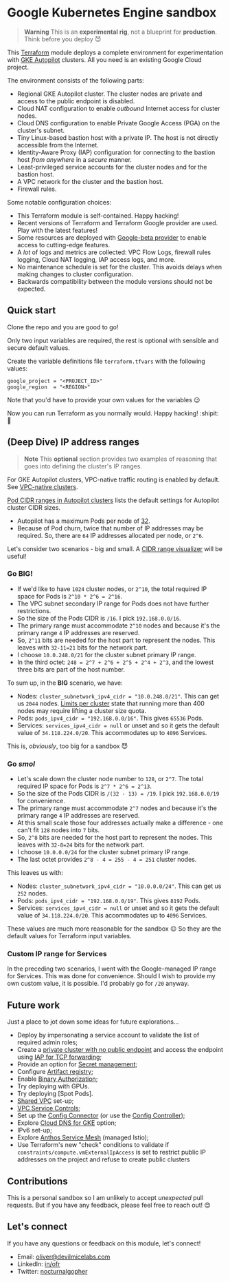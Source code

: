 # Google Kubernetes Engine sandbox

> **Warning**
> This is an **experimental rig**, not a blueprint for **production**. Think before you deploy :smiling_imp:

This [Terraform](https://www.terraform.io/) module deploys a complete environment for experimentation with [GKE Autopilot](https://cloud.google.com/kubernetes-engine/docs/concepts/autopilot-overview) clusters. All you need is an existing Google Cloud project.

The environment consists of the following parts:

* Regional GKE Autopilot cluster. The cluster nodes are private and access to the public endpoint is disabled.
* Cloud NAT configuration to enable *outbound* Internet access for cluster nodes.
* Cloud DNS configuration to enable Private Google Access (PGA) on the cluster's subnet.
* Tiny Linux-based bastion host with a private IP. The host is not directly accessible from the Internet.
* Identity-Aware Proxy (IAP) configuration for connecting to the bastion host *from anywhere* in a *secure* manner.
* Least-privileged service accounts for the cluster nodes and for the bastion host.
* A VPC network for the cluster and the bastion host.
* Firewall rules.

Some notable configuration choices:

* This Terraform module is self-contained. Happy hacking!
* Recent versions of Terraform and Terraform Google provider are used. Play with the latest features!
* Some resources are deployed with [Google-beta provider](https://registry.terraform.io/providers/hashicorp/google-beta/latest) to enable access to cutting-edge features.
* A *lot* of logs and metrics are collected: VPC Flow Logs, firewall rules logging, Cloud NAT logging, IAP access logs, and more.
* No maintenance schedule is set for the cluster. This avoids delays when making changes to cluster configuration.
* Backwards compatibility between the module versions should not be expected.

<!-- 

# Useful resources

Links to documentations, best practices, and other helpful resources.

* [Private clusters in GKE](https://cloud.google.com/kubernetes-engine/docs/concepts/private-cluster-concept)

A *private cluster* is a type of cluster that only depends on internal IP addresses. Nodes, Pods, and Services in a private cluster require unique subnet IP address ranges. To provide outbound internet access for certain private nodes, [Cloud NAT](https://cloud.google.com/nat/docs/overview) is used.


* [Autopilot vs Standard clusters feature comparison](https://cloud.google.com/kubernetes-engine/docs/resources/autopilot-standard-feature-comparison)
* [GKE Autopilot security capabilities](https://cloud.google.com/kubernetes-engine/docs/concepts/autopilot-security)
* [Best practices for GKE networking](https://cloud.google.com/kubernetes-engine/docs/best-practices/networking)
* [Security overview](https://cloud.google.com/kubernetes-engine/docs/concepts/security-overview)
* [Harden your cluster's security](https://cloud.google.com/kubernetes-engine/docs/how-to/hardening-your-cluster)
* [Best practices for running cost-optimized Kubernetes applications on GKE](https://cloud.google.com/architecture/best-practices-for-running-cost-effective-kubernetes-applications-on-gke). Includes a great [summary checklist](https://cloud.google.com/architecture/best-practices-for-running-cost-effective-kubernetes-applications-on-gke#summary_of_best_practices).
* [Terraform for opinionated GKE clusters](https://github.com/terraform-google-modules/terraform-google-kubernetes-engine)
* [Production grade GKE network deployment, in 3 easy steps](https://medium.com/@pbijjala/3-key-best-practices-for-gke-deployment-4fa132e157e2).

-->

<!-- 
## Architecture

Although this deployment is meant for proof-of-concept and experimental work, it implements many of the Google's [cluster security recommendations](https://cloud.google.com/kubernetes-engine/docs/how-to/hardening-your-cluster).

* It is a [private cluster] so the cluster nodes do not have public IP addresses and there is no public endpoint for the control plane.
* [Cloud NAT] is configured to allow the cluster nodes and pods to access the Internet. So container registries located outside Google Cloud can be used.
* The cluster nodes use a user-managed [least privilege service account].
* [VPC Flow Logs] are enabled by default on the cluster and admin subnetworks.

Some other aspects which used to be a thing when this sandbox was for deployment of Standard GKE clusters are now ["pre-configured"](https://cloud.google.com/kubernetes-engine/docs/resources/autopilot-standard-feature-comparison) by GKE Autopilot, but it's still useful to remember what they are:

* The cluster is [VPC-native](https://cloud.google.com/kubernetes-engine/docs/concepts/alias-ips).
* It has *regional* availability.
* [Shielded GKE nodes] feature is enabled.
* [Secure Boot] and [Integrity Monitoring] are enabled.
* [Intranode visibility] is enabled.
* [Dataplane V2](https://cloud.google.com/blog/products/containers-kubernetes/bringing-ebpf-and-cilium-to-google-kubernetes-engine) is enabled. It also provides network policy enforcement and logging.
* [Workload Identity] is enabled.
* A [hardened node image with `containerd` runtime](https://cloud.google.com/kubernetes-engine/docs/concepts/using-containerd) is used.
* [Spot VMs](https://cloud.google.com/kubernetes-engine/docs/concepts/spot-vms) are provisioned by Autopilot automatically when [Spot Pods](https://cloud.google.com/kubernetes-engine/docs/how-to/autopilot-spot-pods) are requested.

[least privilege service account]: https://cloud.google.com/kubernetes-engine/docs/how-to/hardening-your-cluster#use_least_privilege_sa
[Cloud NAT]: https://cloud.google.com/nat/docs/overview
[private cluster]: https://cloud.google.com/kubernetes-engine/docs/concepts/private-cluster-concept
[Shielded GKE nodes]: https://cloud.google.com/kubernetes-engine/docs/how-to/shielded-gke-nodes
[release channel]:  https://cloud.google.com/kubernetes-engine/docs/concepts/release-channels
[Secure Boot]: https://cloud.google.com/compute/shielded-vm/docs/shielded-vm#secure-boot
[Integrity Monitoring]: https://cloud.google.com/compute/shielded-vm/docs/shielded-vm#integrity-monitoring
[Workload Identity]: https://cloud.google.com/kubernetes-engine/docs/concepts/workload-identity
[VPC Flow Logs]: https://cloud.google.com/vpc/docs/flow-logs

## Requirements
-->

<!-- TODO ideally you want the versions to be auto-generated (Terraform plus providers) -->
<!-- 
* [Terraform](https://www.terraform.io/), obviously.
* A Google Cloud project with the [necessary permissions](#required-permissions) granted to you.
* The project must be linked to an active [billing account].

[billing account]: https://cloud.google.com/billing/docs/concepts#billing_account

### Permissions required to deploy

Given that this is a research prototype, I am not that fussy about scoping every admin role that is needed to deploy this module. The `roles/owner` IAM basic role on the project would work. The `roles/editor` IAM basic role *might* work but I have not tested it. 

-->

<!--
The operator must have the permissions to enable new services, create service accounts, set IAM bindings at project level.
-->

<!-- 

If you fancy doing it *the hard way* &ndash; and there is time and place for such adventures, indeed &ndash; I hope this starting list of roles will help:

* Kubernetes Engine Admin (`roles/container.admin`)
* Service Account Admin (`roles/iam.serviceAccountAdmin`)
* Compute Admin (`roles/compute.admin`)
* Service Usage Admin (`roles/serviceusage.serviceUsageAdmin`)
* Monitoring Admin (`roles/monitoring.admin`)
* Private Logs Viewer (`roles/logging.privateLogViewer`)
* Moar?!
-->

## Quick start

Clone the repo and you are good to go!

Only two input variables are required, the rest is optional with sensible and secure default values.

Create the variable definitions file `terraform.tfvars` with the following values:

```hcl
google_project = "<PROJECT_ID>"
google_region  = "<REGION>"
```

Note that you'd have to provide your own values for the variables 😉

Now you can run Terraform as you normally would. Happy hacking! :shipit: :rocket:

<!-- 
## Input variables

> **Warning**
> TODO set up auto-generation of this section 

The input variables are currently documented in [`variables.tf`](./variables.tf)

## Example workload

> **Warning**
> This section is grossly out-of-date!

Once the infrastructure is provisioned with Terraform, you can deploy the example workload.

* _Online Boutique_ application by Google: [GoogleCloudPlatform/microservices-demo]
* **out-of-date** My custom, hardened, version of deployment manifests: [olliefr/gke-microservices-demo]

[GoogleCloudPlatform/microservices-demo]: https://github.com/GoogleCloudPlatform/microservices-demo
[olliefr/gke-microservices-demo]: https://github.com/olliefr/gke-microservices-demo

## Code structure

> **Warning**
> This section is grossly out-of-date!

This module runs in two stages, using two (aliased) instances of Terraform Google provider.

The first stage, named the _seed_, is self-contained in `010-seed.tf`. It runs with user
credentials via ADC and sets up the foundation for the deployment that follows. The required
services are enabled at this stage, and a least privilege IAM service account is provisioned
and configured. At the end of the seed stage, a second instance of Terraform Google provider
is initialised with the service account's credentials.

The following stage deploys the cluster resources using service account impersonation.

This deployment architecture serves three aims:

* Short feedback loop. Everything is contained in a single Terraform module so is 
  simple to deploy and update.
* Deploying using a least privilege service account. This reduces the risk of 
  hitting a permission error on deployment into "production", which is usually done
  by a locked-down service account, as compared to deployment into "development" environment,
  which was done with user's Google account identity that usually has very broad permissions
  on the project (`Owner` or `Editor`). [Inspiration](https://cloud.google.com/blog/topics/developers-practitioners/using-google-cloud-service-account-impersonation-your-terraform-code).
* The module can be used with "long-life" Google Cloud projects that are "repurposed" from one
  experiment to another. The explicit declaration of dependencies, where it was necessary, allows
  Terraform to destroy the resources in the right order, when requested. 

```
# 000-versions: Terraform and provider versions and configuration
# 010-seed: configure the project and provision a least privilege service account for deploying the cluster
# 030-cluster-node-sa: provision and configure a least privilege service account for cluster nodes
# 040-network: create a VPC, a subnet, and configure network and firewall logs.
# 050-nat: resources that provide NAT functionality to cluster nodes with private IP addresses.
# 060-cluster: create a GKE cluster (Standard)
```

-->

<!-- 
```
TODO enable audit log entries for used APIs:
https://registry.terraform.io/providers/hashicorp/google/latest/docs/resources/google_project_iam#google_project_iam_audit_config
```

```
TODO add moar Terraform outputs to give a decent summary of what the cluster is about (CIDR ranges, etc)
```
-->

## (Deep Dive) IP address ranges


> **Note**
> This **optional** section provides two examples of reasoning that goes into defining the cluster's IP ranges.

For GKE Autopilot clusters, VPC-native traffic routing is enabled by default. See [VPC-native clusters](https://cloud.google.com/kubernetes-engine/docs/concepts/alias-ips).

[Pod CIDR ranges in Autopilot clusters](https://cloud.google.com/kubernetes-engine/docs/how-to/flexible-pod-cidr#cidr_settings_for_clusters) lists the default settings for Autopilot cluster CIDR sizes.

* Autopilot has a maximum Pods per node of [32](https://cloud.google.com/kubernetes-engine/quotas#limits_per_cluster). 
* Because of Pod churn, twice that number of IP addresses may be required. So, there are `64` IP addresses allocated per node, or `2^6`.

Let's consider two scenarios - big and small. A [CIDR range visualizer](https://cidr.xyz/) will be useful!

### Go **BIG**!

* If we'd like to have `1024` cluster nodes, or `2^10`, the total required IP space for Pods is `2^10 * 2^6 = 2^16`.
* The VPC subnet secondary IP range for Pods does not have further restrictions.
* So the size of the Pods CIDR is `/16`. I pick `192.168.0.0/16`.
* The primary range must accommodate `2^10` nodes and because it's the primary range `4` IP addresses are reserved.
* So, `2^11` bits are needed for the host part to represent the nodes. This leaves with `32-11=21` bits for the network part.
* I choose `10.0.248.0/21` for the cluster subnet primary IP range.
* In the third octet: `248 = 2^7 + 2^6 + 2^5 + 2^4 + 2^3`, and the lowest three bits are part of the host number.

To sum up, in the **BIG** scenario, we have:

* Nodes: `cluster_subnetwork_ipv4_cidr = "10.0.248.0/21"`. This can get us `2044` nodes. [Limits per cluster](https://cloud.google.com/kubernetes-engine/quotas#limits_per_cluster) state that running more than 400 nodes may require lifting a cluster size quota.
* Pods: `pods_ipv4_cidr = "192.168.0.0/16"`. This gives `65536` Pods.
* Services: `services_ipv4_cidr = null` or unset and so it gets the default value of `34.118.224.0/20`. This accommodates up to `4096` Services.

This is, *obviously*, too big for a sandbox 😈

### Go *smol*

* Let's scale down the cluster node number to `128`, or `2^7`. The total required IP space for Pods is `2^7 * 2^6 = 2^13`.
* So the size of the Pods CIDR is `/(32 - 13) = /19`. I pick `192.168.0.0/19` for convenience.
* The primary range must accommodate `2^7` nodes and because it's the primary range `4` IP addresses are reserved.
* At this small scale those four addresses actually make a difference - one can't fit `128` nodes into `7` bits.
* So, `2^8` bits are needed for the host part to represent the nodes. This leaves with `32-8=24` bits for the network part.
* I choose `10.0.0.0/24` for the cluster subnet primary IP range.
* The last octet provides `2^8 - 4 = 255 - 4 = 251` cluster nodes.

This leaves us with:

* Nodes: `cluster_subnetwork_ipv4_cidr = "10.0.0.0/24"`. This can get us `252` nodes. 
* Pods: `pods_ipv4_cidr = "192.168.0.0/19"`. This gives `8192` Pods.
* Services: `services_ipv4_cidr = null` or unset and so it gets the default value of `34.118.224.0/20`. This accommodates up to `4096` Services.

These values are much more reasonable for the sandbox 😉 So they are the default values for Terraform input variables.

### Custom IP range for Services

In the preceding two scenarios, I went with the Google-managed IP range for Services. This was done for convenience. Should I wish to provide my own custom value, it is possible. I'd probably go for `/20` anyway.

## Future work

Just a place to jot down some ideas for future explorations...

* Deploy by impersonating a service account to validate the list of required admin roles;
* Create a [private cluster with no public endpoint][pcwnpe] and access the endpoint using [IAP for TCP forwarding];
* Provide an option for [Secret management];
* Configure [Artifact registry];
* Enable [Binary Authorization];
* Try deploying with GPUs.
* Try deploying [Spot Pods].
* [Shared VPC] set-up;
* [VPC Service Controls];
* Set up the [Config Connector] (or use the [Config Controller]);
* Explore [Cloud DNS for GKE] option;
* IPv6 set-up;
* Explore [Anthos Service Mesh] (managed Istio);
* Use Terraform's new "check" conditions to validate if `constraints/compute.vmExternalIpAccess` is set to restrict public IP addresses on the project and refuse to create public clusters

[pcwnpe]: https://cloud.google.com/kubernetes-engine/docs/how-to/private-clusters#private_cp
[IAP for TCP forwarding]: https://cloud.google.com/iap/docs/using-tcp-forwarding
[Secret management]: https://cloud.google.com/kubernetes-engine/docs/how-to/hardening-your-cluster#secret_management
[Artifact registry]: https://cloud.google.com/artifact-registry/docs/overview
[Binary authorization]: https://cloud.google.com/binary-authorization/docs
[Cloud DNS for GKE]: https://cloud.google.com/kubernetes-engine/docs/how-to/cloud-dns
[Shared VPC]: https://cloud.google.com/vpc/docs/shared-vpc
[VPC Service Controls]: https://cloud.google.com/vpc-service-controls/docs/overview
[intranode visibility]: https://cloud.google.com/kubernetes-engine/docs/how-to/intranode-visibility
[Config Connector]: https://cloud.google.com/config-connector/docs/overview
[Config Controller]: https://cloud.google.com/anthos-config-management/docs/concepts/config-controller-overview
[Anthos Service Mesh]: https://cloud.google.com/service-mesh/docs/overview

<!--
TODO review, redraft, and find a new home for this information

# IP address range planning
# https://cloud.google.com/kubernetes-engine/docs/concepts/alias-ips
#
# Subnet primary IP address range (used for cluster nodes)
# Once created, it
#   + can expland at any time
#   - cannot shrink
#   - cannot change IP address scheme
# Thus, it makes sense to start small. Let's say 16 nodes (which is 2^4).
# Adresses for 16 nodes require (4+1) bits to represent (+1 is to accomodate for 4 reserved addresses),
# thus the mask /(32-5) = /27. It's a bit more than what's needed, but losing
# a bit would reduce the number of allowed nodes to 12. So, /27 it is.
# So, the CIDR block for the primary IP adderess range (cluster nodes IP addresses) is /27.
#
# Next, the pod address range. There's a limit on the number of pods each node can host,
# we change it from the default value of 110 to 32 (which is the default value for Autopilot clusters),
# and it's more reasonable, in my opinion. Now that we know that each node can host no more than 32 = 2^5
# pods, and we know that we can have at most 16 = 2^4 nodes, the total address space size is 2^5 * 2^4 = 2^9,
# or 512. But this does not take into account the x2 rule for pod IP addresses (pods starting up and shutting
# down). Thus, the true smallest value our pod IP address range can have is 2 * 512 = 1024, or 2^10.
# This dictates the CIDR mask of /(32 - 10) = /22. What are the implications for the future scalability?
#   + it is possible to replace a subnet's secondary IP address range
#   - doing so is not supported because it has the potential to put the cluster in an unstable state
#   + however, you can create additional Pod IP address ranges using discontiguous multi-Pod CIDR
# So, if we were really short of IP addresses, we could stop at /22 and use the discontiguous multi-Pod CIDR
# feature as and when needed. But we are not short of addresses, so I am going to upgrade /22 to /19, increasing
# the Pod IP range eightfold (giving up three bits on the network part of the address).
#
# Finally, the Services secondary range. This range cannot be changed as long as a cluster uses it for Services (cluster IP addresses).
# Unlike node and Pod IP address ranges, each cluster must have a unique subnet secondary IP address range for Services and cannot be sourced from a shared primary or secondary IP range.
# On the other hand, we are not short of IP address space, and we don't anticipate having thousands and thousands of services.
# Thus, the default (as if the secondary IP range assignment method was managed by GKE) size of /20, giving 4096 services, is good enough.
-->

## Contributions

This is a personal sandbox so I am unlikely to accept *unexpected* pull requests. But if you have any feedback, please feel free to reach out! 😊

## Let's connect

If you have any questions or feedback on this module, let's connect!

* Email: <oliver@devilmicelabs.com>
* LinkedIn: [in/ofr](https://www.linkedin.com/in/ofr/)
* Twitter: [nocturnalgopher](https://twitter.com/nocturnalgopher)
